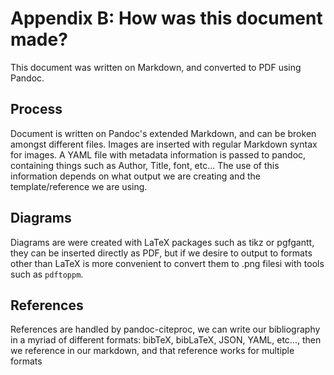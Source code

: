 Appendix B: How was this document made?
=======================================

This document was written on Markdown, and converted to PDF
using Pandoc.

Process
-------
Document is written on Pandoc's extended Markdown, and can be broken amongst
different files. Images are inserted with regular Markdown syntax for images.
A YAML file with metadata information is passed to pandoc, containing things
such as Author, Title, font, etc... The use of this information depends on
what output we are creating and the template/reference we are using.


Diagrams
--------
Diagrams are were created with LaTeX packages such as tikz or pgfgantt, they
can be inserted directly as PDF, but if we desire to output to formats other
than LaTeX is more convenient to convert them to .png filesi with tools such
as `pdftoppm`.


References
------------
References are handled by pandoc-citeproc, we can write our bibliography in
a myriad of different formats: bibTeX, bibLaTeX, JSON, YAML, etc..., then
we reference in our markdown, and that reference works for multiple formats


